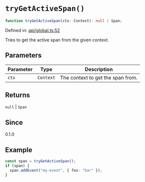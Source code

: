 # `tryGetActiveSpan()`

```ts
function tryGetActiveSpan(ctx: Context): null | Span;
```

Defined in: [api/global.ts:52](https://github.com/adobe/aio-lib-telemetry/blob/311fa6dfe22958d569615a6746bf4a3a8211a5c3/source/api/global.ts#L52)

Tries to get the active span from the given context.

## Parameters

| Parameter | Type      | Description                       |
| --------- | --------- | --------------------------------- |
| `ctx`     | `Context` | The context to get the span from. |

## Returns

`null` \| `Span`

## Since

0.1.0

## Example

```ts
const span = tryGetActiveSpan();
if (span) {
  span.addEvent("my-event", { foo: "bar" });
}
```
